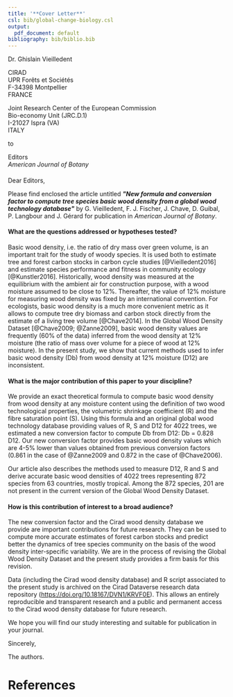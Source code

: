 ```yaml
---
title: '**Cover Letter**'
csl: bib/global-change-biology.csl
output:
  pdf_document: default
bibliography: bib/biblio.bib
---
```


Dr. Ghislain Vieilledent 

CIRAD    
UPR Forêts et Sociétés    
F-34398 Montpellier    
FRANCE

Joint Research Center of the European Commission   
Bio-economy Unit (JRC.D.1)  
I-21027 Ispra (VA)  
ITALY

to

Editors    
_American Journal of Botany_ 

####

Dear Editors,

Please find enclosed the article untitled _**"New formula and conversion factor to compute tree species basic wood density from a global wood technology database"**_ by G. Vieilledent, F. J. Fischer, J. Chave, D. Guibal, P. Langbour and J. Gérard for publication in _American Journal of Botany_.

#### What are the questions addressed or hypotheses tested?

Basic wood density, i.e. the ratio of dry mass over green volume, is an important trait for the study of woody species. It is used both to estimate tree and forest carbon stocks in carbon cycle studies [@Vieilledent2016] and estimate species performance and fitness in community ecology [@Kunstler2016]. Historically, wood density was measured at the equilibrium with the ambient air for construction purpose, with a wood moisture assumed to be close to 12%. Thereafter, the value of 12% moisture for measuring wood density was fixed by an international convention. For ecologists, basic wood density is a much more convenient metric as it allows to compute tree dry biomass and carbon stock directly from the estimate of a living tree volume [@Chave2014]. In the Global Wood Density Dataset [@Chave2009; @Zanne2009], basic wood density values are frequently (60% of the data) inferred from the wood density at 12% moisture (the ratio of mass over volume for a piece of wood at 12% moisture). In the present study, we show that current methods used to infer basic wood density (Db) from wood density at 12% moisture (D12) are inconsistent.

#### What is the major contribution of this paper to your discipline?

We provide an exact theoretical formula to compute basic wood density from wood density at any moisture content using the definition of two wood technological properties, the volumetric shrinkage coefficient (R) and the fibre saturation point (S). Using this formula and an original global wood technology database providing values of R, S and D12 for 4022 trees, we estimated a new conversion factor to compute Db from D12: Db = 0.828 D12. Our new conversion factor provides basic wood density values which are 4-5% lower than values obtained from previous conversion factors (0.861 in the case of @Zanne2009 and 0.872 in the case of @Chave2006).

Our article also describes the methods used to measure D12, R and S and derive accurate basic wood densities of 4022 trees representing 872 species from 63 countries, mostly tropical. Among the 872 species, 201 are not present in the current version of the Global Wood Density Dataset. 

#### How is this contribution of interest to a broad audience?

The new conversion factor and the Cirad wood density database we provide are important contributions for future research. They can be used to compute more accurate estimates of forest carbon stocks and predict better the dynamics of tree species community on the basis of the wood density inter-specific variability. We are in the process of revising the Global Wood Density Dataset and the present study provides a firm basis for this revision.

Data (including the Cirad wood density database) and R script associated to the present study is archived on the Cirad Dataverse research data repository (https://doi.org/10.18167/DVN1/KRVF0E). This allows an entirely reproducible and transparent research and a public and permanent access to the Cirad wood density database for future research.

We hope you will find our study interesting and suitable for publication in your journal.

Sincerely,

The authors.

# References


